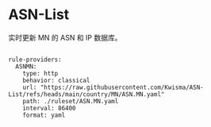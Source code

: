 
# ASN-List

实时更新 MN 的 ASN 和 IP 数据库。

<pre><code class="language-javascript">
rule-providers:
  ASNMN:
    type: http
    behavior: classical
    url: "https://raw.githubusercontent.com/Kwisma/ASN-List/refs/heads/main/country/MN/ASN.MN.yaml"
    path: ./ruleset/ASN.MN.yaml
    interval: 86400
    format: yaml
</code></pre>
